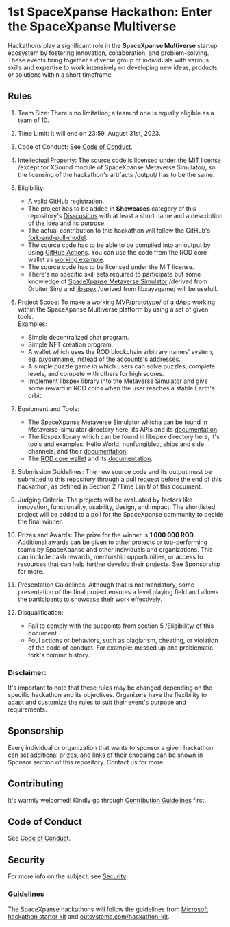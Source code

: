 # 1st SpaceXpanse Hackathon: Enter the SpaceXpanse Multiverse
Hackathons play a significant role in the **SpaceXpanse Multiverse** startup ecosystem by fostering innovation, collaboration, and problem-solving. These events bring together a diverse group of individuals with various skills and expertise to work intensively on developing new ideas, products, or solutions within a short timeframe.  

## Rules

1. Team Size: There's no limitation; a team of one is equally eligible as a team of 10.

2. Time Limit: It will end on 23:59, August 31st, 2023.

3. Code of Conduct: See [Code of Conduct](CODE-OF-CONDUCT.md).

4. Intellectual Property: The source code is licensed under the MIT license /except for XSound module of SpaceXpanse Metaverse Simulator/, so the licensing of the hackathon's artifacts /output/ has to be the same.

5. Eligibility: 
   - A valid GitHub registration.
   - The project has to be added in **Showcases** category of this repository's [Disscusions](https://github.com/SpaceXpanse/Hackathon-starter-kit/discussions/categories/showcases) with at least a short name and a description of the idea and its purpose. 
   - The actual contribution to this hackathon will follow the GitHub's [fork-and-pull-model](https://docs.github.com/en/pull-requests/collaborating-with-pull-requests/getting-started/about-collaborative-development-models#fork-and-pull-model).
   - The source code has to be able to be compiled into an output by using [GitHub Actions](https://github.com/features/actions). You can use the code from the ROD core wallet as [working example](https://github.com/SpaceXpanse/rod-core-wallet/blob/0.6.8/.github/workflows/build-ubuntu20-macos11.yml). 
   - The source code has to be licensed under the MIT license.
   - There's no specific skill sets required to participate but some knowledge of [SpaceXpanse Metaverse Simulator](https://github.com/SpaceXpanse/Metaverse) /derived from Orbiter Sim/ and [libspex](https://github.com/SpaceXpanse/libspex) /derived from libxayagame/ will be usefull.

7. Project Scope: To make a working MVP/prototype/ of a dApp working within the SpaceXpanse Multiverse platform by using a set of given tools.  
   Examples:
   - Simple decentralized chat program.
   - Simple NFT creation program.
   - A wallet which uses the ROD blockchain arbitrary names' system, eg. p/yourname, instead of the accounts's addresses.
   - A simple puzzle game in which users can solve puzzles, complete levels, and compete with others for high scores.
   - Implement libspex library into the Metaverse Simulator and give some reward in ROD coins when the user reaches a stable Earth's orbit.

8. Equipment and Tools:
   - The SpaceXpanse Metaverse Simulator whicha can be found in Metaverse-simulator directory here, its APIs and its [documentation](https://github.com/SpaceXpanse/Metaverse/wiki).
   - The libspex library which can be found in libspex directory here, it's tools and examples: Hello World, nonfungibled, ships and side channels, and their [documentation](https://github.com/SpaceXpanse/Documentation/wiki).
   - The [ROD core wallet](https://github.com/SpaceXpanse/rod-core-wallet/tree/0.6.8) and its [documentation](https://github.com/SpaceXpanse/Documentation/wiki).

9. Submission Guidelines: The new source code and its output must be submitted to this repository through a pull request before the end of this hackathon, as defined in Section 2 /Time Limit/ of this document.

10. Judging Criteria: The projects will be evaluated by factors like innovation, functionality, usability, design, and impact. The shortlisted project will be added to a poll for the SpaceXpanse community to decide the final winner.

11. Prizes and Awards: The prize for the winner is **1 000 000 ROD**. Additional awards can be given to other projects or top-performing teams by SpaceXpanse and other individuals and organizations. This can include cash rewards, mentorship opportunities, or access to resources that can help further develop their projects.  See Sponsorship for more.

12. Presentation Guidelines: Although that is not mandatory, some presentation of the final project ensures a level playing field and allows the participants to showcase their work effectively.

13. Disqualification:
    - Fail to comply with the subpoints from section 5 /Eligibility/ of this document.
    - Foul actions or behaviors, such as plagiarism, cheating, or violation of the code of conduct. For example: messed up and problematic fork's commit history. 

### Disclaimer: 
It's important to note that these rules may be changed depending on the specific hackathon and its objectives. Organizers have the flexibility to adapt and customize the rules to suit their event's purpose and requirements. 

## Sponsorship 
Every individual or organization that wants to sponsor a given hackathon can set additional prizes, and links of their choosing can be shown in Sponsor section of this repository. Contact us for more.

## Contributing

It's warmly welcomed! Kindly go through [Contribution Guidelines](CONTRIBUTING.md) first.

## Code of Conduct

See [Code of Conduct](CODE-OF-CONDUCT.md).

## Security

For more info on the subject, see [Security](SECURITY.md).

### Guidelines
The SpaceXpanse hackathons will follow the guidelines from [Microsoft hackathon starter kit](https://microsoft.github.io/hackathon-starter-kit/) and [outsystems.com/hackathon-kit](https://www.outsystems.com/hackathon-kit/).
